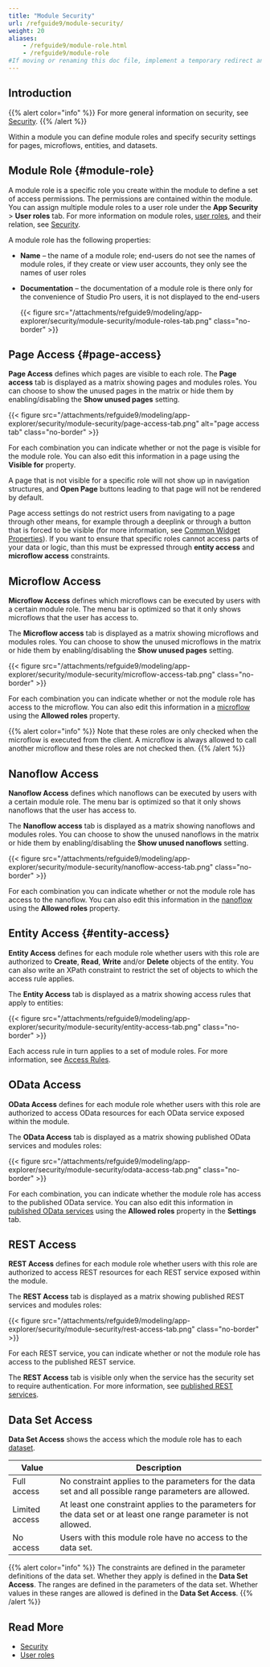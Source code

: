 ```yaml
---
title: "Module Security"
url: /refguide9/module-security/
weight: 20
aliases:
    - /refguide9/module-role.html
    - /refguide9/module-role
#If moving or renaming this doc file, implement a temporary redirect and let the respective team know they should update the URL in the product. See Mapping to Products for more details. 
---
```


## Introduction

{{% alert color="info" %}}
For more general information on security, see [Security](/refguide9/security/).
{{% /alert %}}

Within a module you can define module roles and specify security settings for pages, microflows, entities, and datasets.

## Module Role {#module-role}

A module role is a specific role you create within the module to define a set of access permissions. The permissions are contained within the module. You can assign multiple module roles to a user role under the **App Security** > **User roles** tab. For more information on module roles, [user roles](/refguide9/user-roles/), and their relation, see [Security](/refguide9/security/).

A module role has the following properties:

* **Name** – the name of a module role; end-users do not see the names of module roles, if they create or view user accounts, they only see the names of user roles
* **Documentation** – the documentation of a module role is there only for the convenience of Studio Pro users, it is not displayed to the end-users

    {{< figure src="/attachments/refguide9/modeling/app-explorer/security/module-security/module-roles-tab.png" class="no-border" >}}

## Page Access {#page-access}

**Page Access** defines which pages are visible to each role. The **Page access** tab is displayed as a matrix showing pages and modules roles. You can choose to show the unused pages in the matrix or hide them by enabling/disabling the **Show unused pages** setting. 

{{< figure src="/attachments/refguide9/modeling/app-explorer/security/module-security/page-access-tab.png" alt="page access tab" class="no-border" >}}

For each combination you can indicate whether or not the page is visible for the module role. You can also edit this information in a page using the **Visible for** property.

A page that is not visible for a specific role will not show up in navigation structures, and **Open Page** buttons leading to that page will not be rendered by default.

Page access settings do not restrict users from navigating to a page through other means, for example through a deeplink or through a button that is forced to be visible (for more information, see [Common Widget Properties](/refguide9/common-widget-properties/)). If you want to ensure that specific roles cannot access parts of your data or logic, than this must be expressed through **entity access** and **microflow access** constraints.

## Microflow Access

**Microflow Access** defines which microflows can be executed by users with a certain module role. The menu bar is optimized so that it only shows microflows that the user has access to. 

The **Microflow access** tab is displayed as a matrix showing microflows and modules roles. You can choose to show the unused microflows in the matrix or hide them by enabling/disabling the **Show unused pages** setting. 

{{< figure src="/attachments/refguide9/modeling/app-explorer/security/module-security/microflow-access-tab.png" class="no-border" >}}

For each combination you can indicate whether or not the module role has access to the microflow. You can also edit this information in a [microflow](/refguide9/microflow/) using the **Allowed roles** property.

{{% alert color="info" %}}
Note that these roles are only checked when the microflow is executed from the client. A microflow is always allowed to call another microflow and these roles are not checked then.
{{% /alert %}}

## Nanoflow Access

**Nanoflow Access** defines which nanoflows can be executed by users with a certain module role. The menu bar is optimized so that it only shows nanoflows that the user has access to. 

The **Nanoflow access** tab is displayed as a matrix showing nanoflows and modules roles. You can choose to show the unused nanoflows in the matrix or hide them by enabling/disabling the **Show unused nanoflows** setting. 

{{< figure src="/attachments/refguide9/modeling/app-explorer/security/module-security/nanoflow-access-tab.png" class="no-border" >}}

For each combination you can indicate whether or not the module role has access to the nanoflow. You can also edit this information in the [nanoflow](/refguide9/nanoflow/) using the **Allowed roles** property.

## Entity Access {#entity-access}

**Entity Access** defines for each module role whether users with this role are authorized to **Create**, **Read**, **Write** and/or **Delete** objects of the entity. You can also write an XPath constraint to restrict the set of objects to which the access rule applies.

The **Entity Access** tab is displayed as a matrix showing access rules that apply to entities:

{{< figure src="/attachments/refguide9/modeling/app-explorer/security/module-security/entity-access-tab.png" class="no-border" >}}

Each access rule in turn applies to a set of module roles. For more information, see [Access Rules](/refguide9/access-rules/).

## OData Access 

**OData Access** defines for each module role whether users with this role are authorized to access OData resources for each OData service exposed within the module.

The **OData Access** tab is displayed as a matrix showing published OData services and modules roles:

{{< figure src="/attachments/refguide9/modeling/app-explorer/security/module-security/odata-access-tab.png" class="no-border" >}}

For each combination, you can indicate whether the module role has access to the published OData service. You can also edit this information in [published OData services](/refguide9/published-odata-services/) using the **Allowed roles** property in the **Settings** tab.

## REST Access

**REST Access** defines for each module role whether users with this role are authorized to access REST resources for each REST service exposed within the module. 

The **REST Access** tab is displayed as a matrix showing published REST services and modules roles:

{{< figure src="/attachments/refguide9/modeling/app-explorer/security/module-security/rest-access-tab.png" class="no-border" >}}

For each REST service, you can indicate whether or not the module role has access to the published REST service.

The **REST Access** tab is visible only when the service has the security set to require authentication. For more information, see [published REST services](/refguide9/published-rest-services/).

## Data Set Access

**Data Set Access** shows the access which the module role has to each [dataset](/refguide9/data-sets/).

| Value | Description |
| --- | --- |
| Full access | No constraint applies to the parameters for the data set and all possible range parameters are allowed. |
| Limited access | At least one constraint applies to the parameters for the data set or at least one range parameter is not allowed. |
| No access | Users with this module role have no access to the data set. |

{{% alert color="info" %}}
The constraints are defined in the parameter definitions of the data set. Whether they apply is defined in the **Data Set Access**.
The ranges are defined in the parameters of the data set. Whether values in these ranges are allowed is defined in the **Data Set Access**.
{{% /alert %}}

## Read More

* [Security](/refguide9/security/)
* [User roles](/refguide9/user-roles/)
